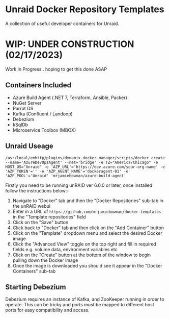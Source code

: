 # Unraid Docker Repository Templates
A collection of useful developer containers for Unraid.   

# WIP: UNDER CONSTRUCTION (02/17/2023)
Work In Progress.. hoping to get this done ASAP

## Containers Included
* Azure Build Agent (.NET 7, Terraform, Ansible, Packer)  
* NuGet Server
* Parrot OS
* Kafka (Confluent / Landoop)
* Debezium
* kSqlDb
* Microservice Toolbox (MBOX)

## Unraid Useage

`/usr/local/emhttp/plugins/dynamix.docker.manager/scripts/docker create --name='AzureDevOpsAgent' --net='bridge' -e TZ="America/Chicago" -e HOST_OS="Unraid" -e 'AZP_URL'='https://dev.azure.com/your-org-name' -e 'AZP_TOKEN'='' -e 'AZP_AGENT_NAME'='dockeragent-01' -e 'AZP_POOL'='Unraid' 'mrjamiebowman/azure-build-agent'`   

Firstly you need to be running unRAID ver 6.0.0 or later, once installed follow the instructions below:-

1. Navigate to "Docker" tab and then the "Docker Repositories" sub-tab in the unRAID webui
2. Enter in a URL of `https://github.com/mrjamiebowman/docker-templates` in the "Template repositories" field
3. Click on the "Save" button
4. Click back to "Docker" tab and then click on the "Add Container" button
5. Click on the "Template" dropdown menu and select the desired Docker image
6. Click the "Advanced View" toggle on the top right and fill in required fields e.g. volume data, environment variables etc
7. Click on the "Create" button at the bottom of the window to begin pulling down the Docker image
8. Once the image is downloaded you should see it appear in the "Docker Containers" sub-tab


## Starting Debezium
Debezium requires an instance of Kafka, and ZooKeeper running in order to operate. This can be tricky and ports must be mapped to different host ports for easy compatibility and access.   